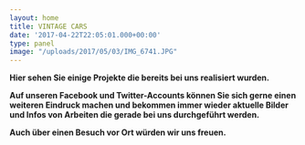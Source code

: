 ```yaml
---
layout: home
title: VINTAGE CARS
date: '2017-04-22T22:05:01.000+00:00'
type: panel
image: "/uploads/2017/05/03/IMG_6741.JPG"
---
```



**Hier sehen Sie einige Projekte die bereits bei uns realisiert wurden.**

**Auf unseren Facebook und Twitter-Accounts können Sie sich gerne einen weiteren Eindruck machen und bekommen immer wieder aktuelle Bilder und Infos von Arbeiten die gerade bei uns durchgeführt werden.**

**Auch über einen Besuch vor Ort würden wir uns freuen.**